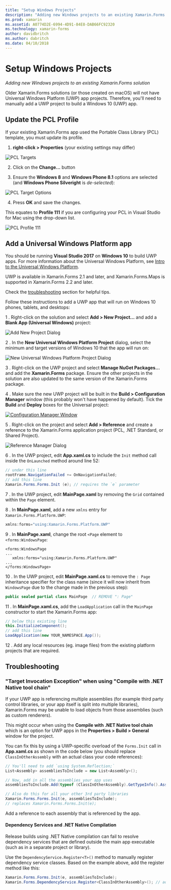 ```yaml
---
title: "Setup Windows Projects"
description: "Adding new Windows projects to an existing Xamarin.Forms solution"
ms.prod: xamarin
ms.assetid: A0774D2E-6994-4D91-84E8-DAB66FC92320
ms.technology: xamarin-forms
author: davidbritch
ms.author: dabritch
ms.date: 04/10/2018
---
```


# Setup Windows Projects

_Adding new Windows projects to an existing Xamarin.Forms solution_

Older Xamarin.Forms solutions (or those created on macOS) will not have Universal Windows Platform (UWP) app projects. Therefore, you'll need to manually add a UWP project to build a Windows 10 (UWP) app.

<a name="pcl" />

## Update the PCL Profile

If your existing Xamarin.Forms app used the Portable Class Library (PCL) template, you must update its profile.

1. **right-click > Properties** (your existing settings may differ)

  ![](images/targets.png "PCL Targets")

2. Click on the **Change...** button

3. Ensure the **Windows 8** and **Windows Phone 8.1** options are selected (and **Windows Phone Silveright** is *de-selected*):

  ![](images/pcl.png "PCL Target Options")

4. Press **OK** and save the changes.

This equates to **Profile 111** if you are configuring your PCL
  in Visual Studio for Mac using the drop-down list.

  ![](images/pcl-xs.png "PCL Profile 111")

## Add a Universal Windows Platform app

You should be running **Visual Studio 2017** on **Windows 10** to build
UWP apps. For more information about the Universal Windows Platform, see [Intro to the Universal Windows Platform](/windows/uwp/get-started/universal-application-platform-guide/).

UWP is available in Xamarin.Forms 2.1 and later, and Xamarin.Forms.Maps is supported in Xamarin.Forms 2.2 and later.

Check the <a href="#troubleshooting">troubleshooting</a> section for helpful tips.

Follow these instructions to add a UWP app that will run on
Windows 10 phones, tablets, and desktops:

 1 . Right-click on the solution and select **Add > New Project...**
  and add a **Blank App (Universal Windows)** project:

  ![](universal-images/add-wu.png "Add New Project Dialog")

 2 . In the **New Universal Windows Platform Project** dialog, select the minimum and target versions of Windows 10 that the app will run on:

  ![](universal-images/target-version.png "New Universal Windows Platform Project Dialog")

 3 . Right-click on the UWP project and select **Manage NuGet Packages...** and
  add the **Xamarin.Forms** package. Ensure the other projects in the solution
  are also updated to the same version of the Xamarin.Forms package.

 4 . Make sure the new UWP project will be built in the **Build > Configuration Manager** window
 (this probably won't have happened by default). Tick the **Build** and **Deploy**
 boxes for the Universal project:

  [![](universal-images/configuration-sml.png "Configuration Manager Window")](universal-images/configuration.png#lightbox "Configuration Manager Window")

 5 . Right-click on the project and select **Add > Reference** and create a
  reference to the Xamarin.Forms application project (PCL, .NET Standard, or Shared Project).

  ![](universal-images/addref-sml.png "Reference Manager Dialog")

 6 . In the UWP project, edit **App.xaml.cs** to include the `Init` method call
    inside the `OnLaunched` method around line 52:

```csharp
// under this line
rootFrame.NavigationFailed += OnNavigationFailed;
// add this line
Xamarin.Forms.Forms.Init (e); // requires the `e` parameter
```

 7 . In the UWP project, edit **MainPage.xaml** by removing the `Grid` contained within the `Page` element.

 8 . In **MainPage.xaml**, add a new `xmlns` entry for `Xamarin.Forms.Platform.UWP`:

```csharp
xmlns:forms="using:Xamarin.Forms.Platform.UWP"
```

 9 . In **MainPage.xaml**, change the root `<Page` element to `<forms:WindowsPage`:

```xaml
<forms:WindowsPage
...
   xmlns:forms="using:Xamarin.Forms.Platform.UWP"
...
</forms:WindowsPage>
```

 10 . In the UWP project, edit **MainPage.xaml.cs** to remove the `: Page` inheritance specifier
  for the class name (since it will now inherit from `WindowsPage` due to the change
  made in the previous step):

```csharp
public sealed partial class MainPage  // REMOVE ": Page"
```

 11 . In **MainPage.xaml.cs**, add the `LoadApplication` call
  in the `MainPage` constructor to start the Xamarin.Forms app:

```csharp
// below this existing line
this.InitializeComponent();
// add this line
LoadApplication(new YOUR_NAMESPACE.App());
```

<!--
11 . Double-click **Package.appxmanifest** to set these capabilities
  that are often required:

  Capabilities set:

  * Internet (Client)
  * Location
-->

12 . Add any local resources (eg. image files) from the existing platform projects that are required.

## Troubleshooting

<a name="target-invocation-exception" />

### "Target Invocation Exception" when using "Compile with .NET Native tool chain"

If your UWP app is referencing multiple assemblies (for example third party control libraries,
or your app itself is split into multiple libraries), Xamarin.Forms may be unable
to load objects from those assemblies (such as custom renderers).

This might occur when using the **Compile with .NET Native tool chain** which
is an option for UWP apps in the **Properties > Build > General** window
for the project.

You can fix this by using a UWP-specific overload of the `Forms.Init` call
in **App.xaml.cs** as shown in the code below (you should replace
`ClassInOtherAssembly` with an actual class your code references):

```csharp
// You'll need to add `using System.Reflection;`
List<Assembly> assembliesToInclude = new List<Assembly>();

// Now, add in all the assemblies your app uses
assembliesToInclude.Add(typeof (ClassInOtherAssembly).GetTypeInfo().Assembly);

// Also do this for all your other 3rd party libraries
Xamarin.Forms.Forms.Init(e, assembliesToInclude);
// replaces Xamarin.Forms.Forms.Init(e);
```

Add a reference to each assembly that is referenced by the app.

#### Dependency Services and .NET Native Compilation

Release builds using .NET Native compilation can fail to resolve
dependency services that are defined outside the main app executable
(such as in a separate project or library).

Use the `DependencyService.Register<T>()` method to manually register
dependency service classes. Based on the example above, add the
register method like this:

```csharp
Xamarin.Forms.Forms.Init(e, assembliesToInclude);
Xamarin.Forms.DependencyService.Register<ClassInOtherAssembly>(); // add this
```
